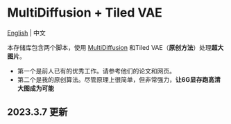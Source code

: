
# MultiDiffusion + Tiled VAE

[English](readme.md) | 中文

本存储库包含两个脚本，使用 [MultiDiffusion](multidiffusion.github.io) 和Tiled VAE（**原创方法**）处理**超大图片**。

- 第一个是前人已有的优秀工作。请参考他们的论文和网页。
- 第二个是我的原创算法。尽管原理上很简单，但非常强力，**让6G显存跑高清大图成为可能**

##  2023.3.7 更新